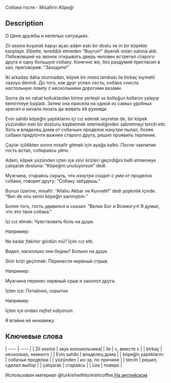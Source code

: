*Собака* гостя - Misafirin *Köpeği*

## Description
О Цене дружбы и нелепых ситуациях.

Zil sesine *koşarak* kapıyı açan adam eski bir dostu ve iri bir köpekle karşılaştı. Elbette, tereddüt etmeden “Buyrun!” diyerek onları salona aldı.
*Побежавший* на звонок открывать  дверь человек встретил старого друга и одну большую собаку. Конечно же, без раздумий пригласил в зал, приговорив: "Заходите!"

İki arkadaş daha oturmadan, köpek bir *masa lambası* ile birkaç kıymetli vazoyu devirdi.
До того, как друг успел сесть, собака снесла *настольную лампу* с несколькими дорогими вазами.

Sonra da en rahat koltuklardan birine yerleşti *ve* koltuğun kollarını yalayıp kemirmeye başladı.
Затем она присела на одной из самых удобных кресел *и* начала лизать да жевать её рукояди.

Evin sahibi köpeğin yaptıklarını *içi* cız ederek seyretse de, bir köpek yüzünden eski bir dostunu kaybetmek istemediğinden sabretmeyi tercih etti.
Хоть и владелец дома от собачьих проделок *изнутри* пылал, более собаки предпочтя важнее старого друга, решил проявить терпение.

Çaylar içildikten *sonra* misafir gitmek için ayağa kalktı.
*После* чаепития гость встал, собираясь уйти.

Adam, köpek yüzünden içten içe *sinir krizleri* geçirdiğini belli etmemeye çalışarak dostuna:
“Köpeğini unutuyorsun” dedi.

Мужчина, стараясь скрыть, что изнутри *сходит с ума* от проделок собаки, говорит другу: "Собаку забудешь."

Bunun üzerine, misafir:
“Allahu Akbar ve Kuvvetli!” dedi *şaşkınlık* içinde. “Ben de onu senin köpeğin sanmıştım.”

Более того, гость  *удивился* и сказал: "Велик Бог и Всемогуч! Я думал, что это твоя собака."

İçi cız etmek: Чувствовать боль на душе.

Например:

Ne kadar *fakirler* gördün mü? İçim cız etti.

Видел, насколько они *бедны*? Больно на душе.

Sinir krizi geçirmek: Перенести нервный стрыв.

Например:

Мужчина перенес нервный срыв и заколол друга.

İçten içe: Потаённо, скрытно

Например:

İçten içe ondan *nefret ediyorum*.

Я втайне её *ненавижу*.



## Ключевые слова
| ---- | ---- |
|  Zil sesine  | звук колокольчика| 
| ile  | с, вместе с  |
| birkaç  | несколько, немного |
| Evin sahibi | владелец дома |
| köpeğin yaptıklarını | собачьи проделки |
| yüzünden  | из-за, по причине |
| tercih  | решил, сделал выбор |
| çalışarak  |  стараясь |
| üze | поверх  | 


Использован материал @turkishwithturkishcoffee,[На английском](http://learnturkishwithturkishcoffee.com/story-02-guests-dog-misafirin-kopegi/)
